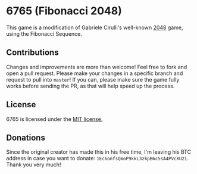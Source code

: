 # 6765 (Fibonacci 2048)

This game is a modification of Gabriele Cirulli's well-known [2048](http://gabrielecirulli.github.io/2048/) game, using the Fibonacci Sequence.

## Contributions
Changes and improvements are more than welcome! Feel free to fork and open a pull request. Please make your changes in a specific branch and request to pull into `master`! If you can, please make sure the game fully works before sending the PR, as that will help speed up the process.

## License
6765 is licensed under the [MIT license.](https://github.com/Chiyozel/2048/blob/master/LICENSE.txt)

## Donations
Since the original creator has made this in his free time, I'm leaving his BTC address in case you want to donate: `1Ec6onfsQmoP9kkL3zkpB6c5sA4PVcXU2i`. Thank you very much!

